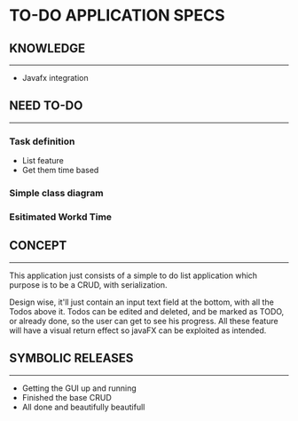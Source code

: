 # TO-DO APPLICATION SPECS

## KNOWLEDGE
---

  * Javafx integration

## NEED TO-DO
---

### Task definition
  * List feature
  * Get them time based

### Simple class diagram

### Esitimated Workd Time

## CONCEPT
---

This application just consists of a simple to do list application which purpose is to be a CRUD, with serialization.

Design wise, it'll just contain an input text field at the bottom, with all the Todos above it. 
Todos can be edited and deleted, and be marked as TODO, or already done, so the user can get to see his progress.
All these feature will have a visual return effect so javaFX can be exploited as intended.

## SYMBOLIC RELEASES
---

* Getting the GUI up and running
* Finished the base CRUD
* All done and beautifully beautifull

